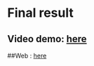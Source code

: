 # Final result
## Video demo: [here](https://drive.google.com/drive/folders/10n0Jo9gbHQKDRPrxKFAoRuj2L389Cm9s) 
##Web : [here](http://bk-hk231-dadn-smarthome.link/)
